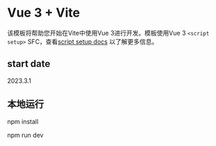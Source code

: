 # Vue 3 + Vite

该模板将帮助您开始在Vite中使用Vue 3进行开发。模板使用Vue 3 `<script setup>` SFC，查看[script setup docs](https://v3.vuejs.org/api/sfc-script-setup.html#sfc-script-setup) 以了解更多信息。

## start date

 2023.3.1

## 本地运行
   npm install

   npm run dev

